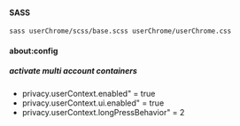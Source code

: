 #### SASS
```sass userChrome/scss/base.scss userChrome/userChrome.css```

#### about:config
##### activate multi account containers
- privacy.userContext.enabled" = true
- privacy.userContext.ui.enabled" = true
- privacy.userContext.longPressBehavior" = 2